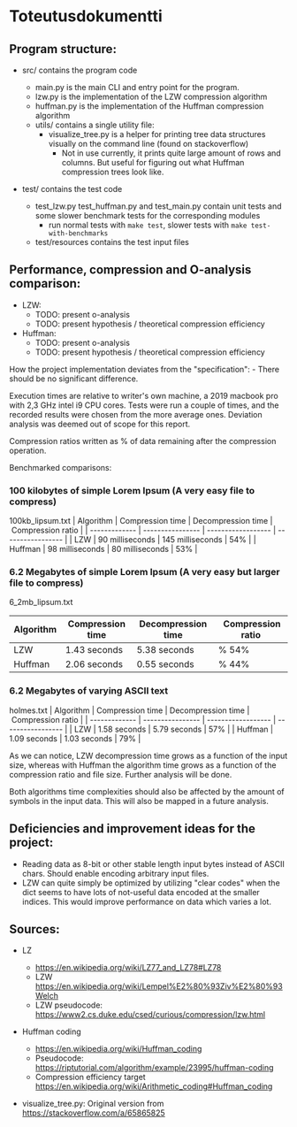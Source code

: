 # Toteutusdokumentti

    
## Program structure:
- src/ contains the program code
    - main.py is the main CLI and entry point for the program.
    - lzw.py is the implementation of the LZW compression algorithm
    - huffman.py is the implementation of the Huffman compression algorithm
    - utils/ contains a single utility file:
        - visualize_tree.py is a helper for printing tree data structures visually on the command line (found on stackoverflow)
            - Not in use currently, it prints quite large amount of rows and columns. But useful for figuring out what Huffman compression trees look like.

- test/ contains the test code
    - test_lzw.py test_huffman.py and test_main.py contain unit tests and some slower benchmark tests for the corresponding modules
        - run normal tests with `make test`, slower tests with `make test-with-benchmarks`
    - test/resources contains the test input files

## Performance, compression and O-analysis comparison:

- LZW:
    - TODO: present o-analysis
    - TODO: present hypothesis / theoretical compression efficiency
- Huffman:
    - TODO: present o-analysis
    - TODO: present hypothesis / theoretical compression efficiency


How the project implementation deviates from the "specification":
    - There should be no significant difference.


Execution times are relative to writer's own machine, a 2019 macbook pro with 2,3 GHz intel i9 CPU cores. Tests were run a couple of times, and the recorded results were chosen from the more average ones. Deviation analysis was deemed out of scope for this report.

Compression ratios written as % of data remaining after the compression operation.

Benchmarked comparisons:

### 100 kilobytes of simple Lorem Ipsum (A very easy file to compress)
100kb_lipsum.txt
| Algorithm     | Compression time | Decompression time | Compression ratio |
| ------------- | ---------------- | ------------------ | ----------------- |
| LZW           | 90 milliseconds  | 145 milliseconds   | 54%               |
| Huffman       | 98 milliseconds  | 80 milliseconds    | 53%               |


### 6.2 Megabytes of simple Lorem Ipsum (A very easy but larger file to compress) 
6_2mb_lipsum.txt

| Algorithm     | Compression time  | Decompression time |  Compression ratio |
| ------------- | ----------------  | ------------------ | -----------------  |
| LZW           | 1.43 seconds      | 5.38 seconds       | % 54%              |
| Huffman       | 2.06 seconds      | 0.55 seconds       | % 44%              |

    
### 6.2 Megabytes of varying ASCII text 
holmes.txt
| Algorithm     | Compression time | Decompression time | Compression ratio |
| ------------- | ---------------- | ------------------ | ----------------- |
| LZW           | 1.58 seconds     | 5.79 seconds       | 57%               |
| Huffman       | 1.09 seconds     | 1.03 seconds       | 79%               |


As we can notice, LZW decompression time grows as a function of the input size, whereas with Huffman the algorithm time grows as a function of the compression ratio and file size. Further analysis will be done.

Both algorithms time complexities should also be affected by the amount of symbols in the input data. This will also be mapped in a future analysis.


## Deficiencies and improvement ideas for the project:
- Reading data as 8-bit or other stable length input bytes instead of ASCII chars. Should enable encoding arbitrary input files.
- LZW can quite simply be optimized by utilizing "clear codes" when the dict seems to have lots of not-useful data encoded at the smaller indices. This would improve performance on data which varies a lot.

## Sources:
* LZ
  * https://en.wikipedia.org/wiki/LZ77_and_LZ78#LZ78
  * LZW https://en.wikipedia.org/wiki/Lempel%E2%80%93Ziv%E2%80%93Welch
  * LZW pseudocode: https://www2.cs.duke.edu/csed/curious/compression/lzw.html

* Huffman coding
  * https://en.wikipedia.org/wiki/Huffman_coding
  * Pseudocode: https://riptutorial.com/algorithm/example/23995/huffman-coding
  * Compression efficiency target https://en.wikipedia.org/wiki/Arithmetic_coding#Huffman_coding

*  visualize_tree.py: Original version from https://stackoverflow.com/a/65865825

